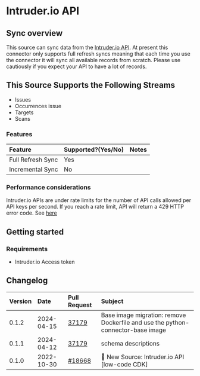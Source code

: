 # Intruder.io API

## Sync overview

This source can sync data from the [Intruder.io API](https://dev.Intruder.io.com/email). At present this connector only supports full refresh syncs meaning that each time you use the connector it will sync all available records from scratch. Please use cautiously if you expect your API to have a lot of records.

## This Source Supports the Following Streams

* Issues
* Occurrences issue
* Targets
* Scans

### Features

| Feature | Supported?\(Yes/No\) | Notes |
| :--- | :--- | :--- |
| Full Refresh Sync | Yes |  |
| Incremental Sync | No |  |

### Performance considerations

Intruder.io APIs are under rate limits for the number of API calls allowed per API keys per second. If you reach a rate limit, API will return a 429 HTTP error code. See [here](https://developers.intruder.io/docs/rate-limiting)

## Getting started

### Requirements

* Intruder.io Access token

## Changelog

| Version | Date       | Pull Request                                              | Subject                                    |
| :------ | :--------- | :-------------------------------------------------------- | :----------------------------------------- |
| 0.1.2 | 2024-04-15 | [37179](https://github.com/airbytehq/airbyte/pull/37179) | Base image migration: remove Dockerfile and use the python-connector-base image |
| 0.1.1 | 2024-04-12 | [37179](https://github.com/airbytehq/airbyte/pull/37179) | schema descriptions |
| 0.1.0   | 2022-10-30 | [#18668](https://github.com/airbytehq/airbyte/pull/18668) | 🎉 New Source: Intruder.io API [low-code CDK] |
